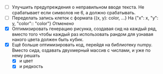
- [ ] Улучшить предупреждения о неправильном вводе текста. Не срабатывает если символов не 6, а должно срабатывать.
- [ ] Переделать запись клеток с формата
		{(x, y): color, ...}
    На
	    {"x": x, "y": y, "color":: "color"}			_Отменено_
- [x] Оптимизировать генерацию рисунка, создавая сид на каждый ряд, вместо того чтобы каждый раз использовать рандом для узнавая накого цвета должен быть кубик.
- [x] Ещё больше оптимизировать код, перейдя на библиотеку numpy. Вместо сида, оздавать двухмерный массив с числами, и уже по нему решать
	- [x] и цвет
	- [x] и редкость
